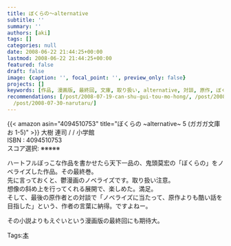 ```yaml
---
title: ぼくらの〜alternative
subtitle: ''
summary: ''
authors: [aki]
tags: []
categories: null
date: 2008-06-22 21:44:25+00:00
lastmod: 2008-06-22 21:44:25+00:00
featured: false
draft: false
image: {caption: '', focal_point: '', preview_only: false}
projects: []
keywords: [作品, 漫画版, 最終回, 文庫, 取り扱い, alternative, 対談, 原作, ぼくらの, 最終]
recommendations: [/post/2008-07-19-can-shu-gui-tou-mo-hong/, /post/2008-08-24-sayonaraituka/,
  /post/2008-07-30-narutaru/]
---
```

{{< amazon asin="4094510753" title="ぼくらの ~alternative~ 5 (ガガガ文庫 お 1-5)" >}}
大樹 連司 / / 小学館  
ISBN : 4094510753  
スコア選択: ※※※※※  
  
ハートフルぼっこな作品を書かせたら天下一品の、鬼頭莫宏の「ぼくらの」をノベライズした作品。その最終巻。  
先に言っておくと、鬱漫画のノベライズです。取り扱い注意。  
想像の斜め上を行ってくれる展開で、楽しめた。満足。  
そして、最後の原作者との対談で「ノベライズに当たって、原作よりも酷い話を目指した」という、作者の言葉に納得。ですよねー。  
  
その小説よりもえぐいという漫画版の最終回にも期待大。

Tags:[本](http://mrk0369.exblog.jp/tags/%E6%9C%AC/) 


